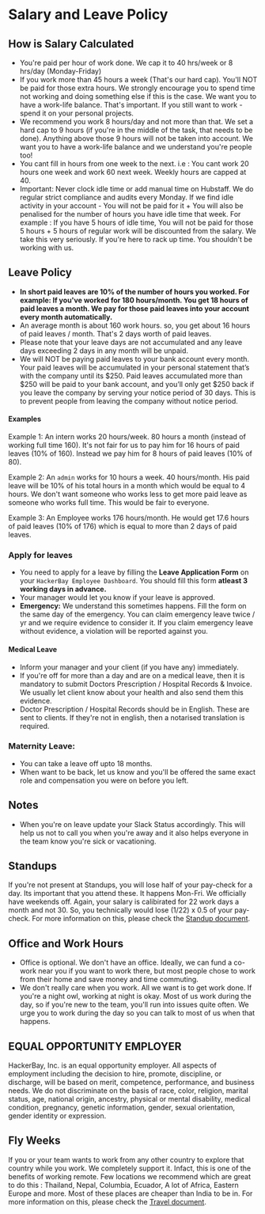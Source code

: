 # Salary and Leave Policy

## How is Salary Calculated
- You're paid per hour of work done. We cap it to 40 hrs/week or 8 hrs/day (Monday-Friday)
- If you work more than 45 hours a week (That's our hard cap). You'll NOT be paid for those extra hours. We strongly encourage you to spend time not working and doing something else if this is the case. We want you to have a work-life balance. That's important. If you still want to work - spend it on your personal projects.
- We recommend you work 8 hours/day and not more than that. We set a hard cap to 9 hours (if you're in the middle of the task, that needs to be done). Anything above those 9 hours will not be taken into account. We want you to have a work-life balance and we understand you're people too!
- You cant fill in hours from one week to the next. i.e : You cant work 20 hours one week and work 60 next week. Weekly hours are capped at 40.
- Important: Never clock idle time or add manual time on Hubstaff. We do regular strict compliance and audits every Monday. If we find idle activity in your account - You will not be paid for it + You will also be penalised for the number of hours you have idle time that week. For example : If you have 5 hours of idle time, You will not be paid for those 5 hours + 5 hours of regular work will be discounted from the salary. We take this very seriously. If you're here to rack up time. You shouldn't be working with us.


## Leave Policy

- **In short paid leaves are 10% of the number of hours you worked. For example: If you've worked for 180 hours/month. You get 18 hours of paid leaves a month. We pay for those paid leaves into your account every month automatically.** 
- An average month is about 160 work hours. so, you get about 16 hours of paid leaves / month. That's 2 days worth of paid leaves. 
- Please note that your leave days are not accumulated and any leave days exceeding 2 days in any month will be unpaid.
- We will NOT be paying paid leaves to your bank account every month.  Your paid leaves will be accumulated in your personal statement that’s with the company until its $250. Paid leaves accumulated more than $250 will be paid to your bank account, and you’ll only get $250 back if you leave the company by serving your notice period of 30 days. This is to prevent people from leaving the company without notice period. 

#### Examples

Example 1: An intern works 20 hours/week. 80 hours a month (instead of working full time 160). It's not fair for us to pay him for 16 hours of paid leaves (10% of 160). Instead we pay him for 8 hours of paid leaves (10% of 80). 

Example 2: An `admin` works for 10 hours a week. 40 hours/month. His paid leave will be 10% of his total hours in a month which would be equal to 4 hours. We don't want someone who works less to get more paid leave as someone who works full time. This would be fair to everyone.  

Example 3: An Employee works 176 hours/month. He would get 17.6 hours of paid leaves (10% of 176) which is equal to more than 2 days of paid leaves. 

### Apply for leaves

- You need to apply for a leave by filling the **Leave Application Form** on your `HackerBay Employee Dashboard`. You should fill this form **atleast 3 working days in advance.**
- Your manager would let you know if your leave is approved.
- **Emergency:** We understand this sometimes happens. Fill the form on the same day of the emergency. You can claim emergency leave twice / yr and we require evidence to consider it. If you claim emergency leave without evidence, a violation will be reported against you. 

#### Medical Leave
- Inform your manager and your client (if you have any) immediately.
- If you're off for more than a day and are on a medical leave, then it is mandatory to submit Doctors Prescription / Hospital Records & Invoice. We usually let client know about your health and also send them this evidence.
- Doctor Prescription / Hospital Records should be in English. These are sent to clients. If they're not in english, then a notarised translation is required.

### Maternity Leave:
- You can take a leave off upto 18 months.
- When want to be back, let us know and you'll be offered the same exact role and compensation you were on before you left.

## Notes

- When you're on leave update your Slack Status accordingly. This will help us not to call you when you're away and it also helps everyone in the team know you're sick or vacationing.

## Standups
If you're not present at Standups, you will lose half of your pay-check for a day. Its important that you attend these. It happens Mon-Fri. We officially have weekends off.  Again, your salary is calibirated for 22 work days a month and not 30. So, you technically would lose (1/22) x 0.5 of your pay-check. For more information on this, please check the [Standup document](/people-operations/standups/README.md).

## Office and Work Hours

- Office is optional. We don't have an office. Ideally, we can fund a co-work near you if you want to work there, but most people chose to work from their home and save money and time commuting.
- We don't really care when you work. All we want is to get work done. If you're a night owl, working at night is okay. Most of us work during the day, so if you're new to the team, you'll run into issues quite often. We urge you to work during the day so you can talk to most of us when that happens.

## EQUAL OPPORTUNITY EMPLOYER

HackerBay, Inc. is an equal opportunity employer. All aspects of employment including the decision to hire, promote, discipline, or discharge, will be based on merit, competence, performance, and business needs. We do not discriminate on the basis of race, color, religion, marital status, age, national origin, ancestry, physical or mental disability, medical condition, pregnancy, genetic information, gender, sexual orientation, gender identity or expression.

## Fly Weeks

If you or your team wants to work from any other country to explore that country while you work. We completely support it. Infact, this is one of the benefits of working remote. Few locations we recommend which are great to do this : Thailand, Nepal, Columbia, Ecuador, A lot of Africa, Eastern Europe and more.  Most of these places are cheaper than India to be in. For more information on this, please check the [Travel document](/people-operations/travel/README.md).
